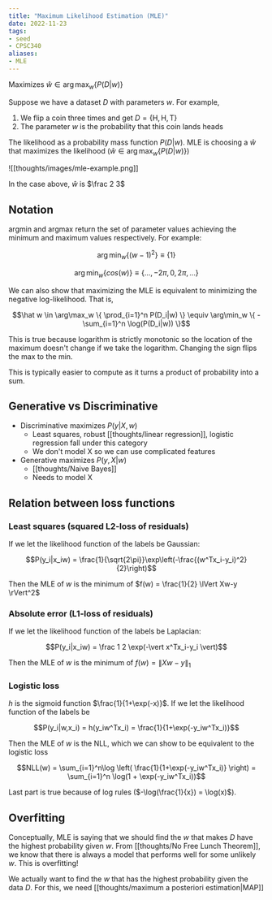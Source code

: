 ```yaml
---
title: "Maximum Likelihood Estimation (MLE)"
date: 2022-11-23
tags:
- seed
- CPSC340
aliases:
- MLE
---
```


Maximizes $\hat w \in \arg \max_w \{ P(D|w) \}$

Suppose we have a dataset $D$ with parameters $w$. For example,
1. We flip a coin three times and get $D = \{ \textrm{H}, \textrm{H}, \textrm{T} \}$
2. The parameter $w$ is the probability that this coin lands heads

The likelihood as a probability mass function $P(D|w)$. MLE is choosing a $\hat w$ that maximizes the likelihood ($\hat w \in \arg \max_w \{ P(D|w) \}$)

![[thoughts/images/mle-example.png]]

In the case above, $\hat w$ is $\frac 2 3$

## Notation
argmin and argmax return the set of parameter values achieving the minimum and maximum values respectively. For example:

$$\arg \min_{w} \{ (w-1)^2 \} \equiv \{ 1 \}$$

$$\arg \min_{w} \{ cos(w) \} \equiv \{ \dots, -2\pi, 0, 2\pi, \dots \}$$

We can also show that maximizing the MLE is equivalent to minimizing the negative log-likelihood. That is,

$$\hat w \in \arg\max_w \{ \prod_{i=1}^n P(D_i|w) \} \equiv \arg\min_w \{ - \sum_{i=1}^n \log(P(D_i|w)) \}$$

This is true because logarithm is strictly monotonic so the location of the maximum doesn't change if we take the logarithm. Changing the sign flips the max to the min.

This is typically easier to compute as it turns a product of probability into a sum.

## Generative vs Discriminative
- Discriminative maximizes $P(y|X,w)$
	- Least squares, robust [[thoughts/linear regression]], logistic regression fall under this category
	- We don't model X so we can use complicated features
- Generative maximizes $P(y,X | w)$
	- [[thoughts/Naive Bayes]]
	- Needs to model X

## Relation between loss functions
### Least squares (squared L2-loss of residuals)
If we let the likelihood function of the labels be Gaussian:

$$P(y_i|x_iw) = \frac{1}{\sqrt{2\pi}}\exp\left(-\frac{(w^Tx_i-y_i)^2}{2}\right)$$

Then the MLE of $w$ is the minimum of $f(w) = \frac{1}{2} \lVert Xw-y \rVert^2$

### Absolute error (L1-loss of residuals)
If we let the likelihood function of the labels be Laplacian:

$$P(y_i|x_iw) = \frac 1 2 \exp(-\vert x^Tx_i-y_i \vert)$$

Then the MLE of $w$ is the minimum of $f(w) = \lVert Xw-y \rVert_1$

### Logistic loss
$h$ is the sigmoid function $\frac{1}{1+\exp(-x)}$. If we let the likelihood function of the labels be

$$P(y_i|w,x_i) = h(y_iw^Tx_i) = \frac{1}{1+\exp(-y_iw^Tx_i)}$$

Then the MLE of $w$ is the NLL, which we can show to be equivalent to the logistic loss

$$NLL(w) = \sum_{i=1}^n\log \left( \frac{1}{1+\exp(-y_iw^Tx_i)} \right) = \sum_{i=1}^n \log(1 + \exp(-y_iw^Tx_i))$$

Last part is true because of log rules ($-\log(\frac{1}{x}) = \log(x)$).

## Overfitting
Conceptually, MLE is saying that we should find the $w$ that makes $D$ have the highest probability given $w$. From [[thoughts/No Free Lunch Theorem]], we know that there is always a model that performs well for some unlikely $w$. This is overfitting!

We actually want to find the $w$ that has the highest probability given the data $D$. For this, we need [[thoughts/maximum a posteriori estimation|MAP]]